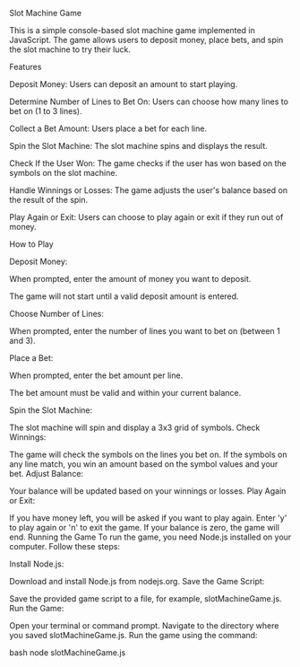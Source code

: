 Slot Machine Game

This is a simple console-based slot machine game implemented in JavaScript. The game allows users to deposit money, place bets, and spin the slot machine to try their luck.

Features

Deposit Money: Users can deposit an amount to start playing.

Determine Number of Lines to Bet On: Users can choose how many lines to bet on (1 to 3 lines).

Collect a Bet Amount: Users place a bet for each line.

Spin the Slot Machine: The slot machine spins and displays the result.

Check If the User Won: The game checks if the user has won based on the symbols on the slot machine.

Handle Winnings or Losses: The game adjusts the user's balance based on the result of the spin.

Play Again or Exit: Users can choose to play again or exit if they run out of money.

How to Play

Deposit Money:

When prompted, enter the amount of money you want to deposit.

The game will not start until a valid deposit amount is entered.

Choose Number of Lines:

When prompted, enter the number of lines you want to bet on (between 1 and 3).

Place a Bet:

When prompted, enter the bet amount per line.

The bet amount must be valid and within your current balance.

Spin the Slot Machine:

The slot machine will spin and display a 3x3 grid of symbols.
Check Winnings:

The game will check the symbols on the lines you bet on.
If the symbols on any line match, you win an amount based on the symbol values and your bet.
Adjust Balance:

Your balance will be updated based on your winnings or losses.
Play Again or Exit:

If you have money left, you will be asked if you want to play again.
Enter 'y' to play again or 'n' to exit the game.
If your balance is zero, the game will end.
Running the Game
To run the game, you need Node.js installed on your computer. Follow these steps:

Install Node.js:

Download and install Node.js from nodejs.org.
Save the Game Script:

Save the provided game script to a file, for example, slotMachineGame.js.
Run the Game:

Open your terminal or command prompt.
Navigate to the directory where you saved slotMachineGame.js.
Run the game using the command:

bash
node slotMachineGame.js
